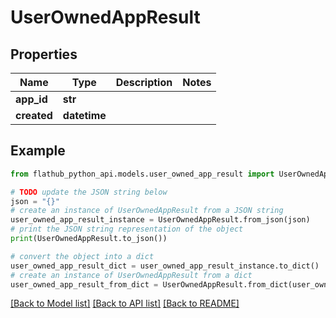 # UserOwnedAppResult


## Properties

Name | Type | Description | Notes
------------ | ------------- | ------------- | -------------
**app_id** | **str** |  | 
**created** | **datetime** |  | 

## Example

```python
from flathub_python_api.models.user_owned_app_result import UserOwnedAppResult

# TODO update the JSON string below
json = "{}"
# create an instance of UserOwnedAppResult from a JSON string
user_owned_app_result_instance = UserOwnedAppResult.from_json(json)
# print the JSON string representation of the object
print(UserOwnedAppResult.to_json())

# convert the object into a dict
user_owned_app_result_dict = user_owned_app_result_instance.to_dict()
# create an instance of UserOwnedAppResult from a dict
user_owned_app_result_from_dict = UserOwnedAppResult.from_dict(user_owned_app_result_dict)
```
[[Back to Model list]](../README.md#documentation-for-models) [[Back to API list]](../README.md#documentation-for-api-endpoints) [[Back to README]](../README.md)



